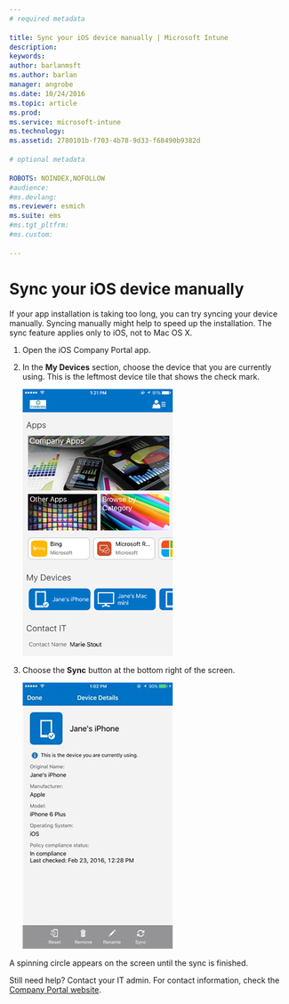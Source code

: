```yaml
---
# required metadata

title: Sync your iOS device manually | Microsoft Intune
description:
keywords:
author: barlanmsft
ms.author: barlan
manager: angrobe
ms.date: 10/24/2016
ms.topic: article
ms.prod:
ms.service: microsoft-intune
ms.technology:
ms.assetid: 2780101b-f703-4b78-9d33-f68490b9382d

# optional metadata

ROBOTS: NOINDEX,NOFOLLOW
#audience:
#ms.devlang:
ms.reviewer: esmich
ms.suite: ems
#ms.tgt_pltfrm:
#ms.custom:

---
```



# Sync your iOS device manually

If your app installation is taking too long, you can try syncing your device manually. Syncing manually might help to speed up the installation. The sync feature applies only to iOS, not to Mac OS X.

1. Open the iOS Company Portal app.

2. In the **My Devices** section, choose the device that you are currently using. This is the leftmost device tile that shows the check mark.

    ![Device screen with My Devices section](./media/ios-sync-1-comp-portal-apps.png)

3.  Choose the **Sync** button at the bottom right of the screen.

    ![Device details with Sync button](./media/ios-sync-2-sync-button.png)

A spinning circle appears on the screen until the sync is finished.

Still need help? Contact your IT admin. For contact information, check the [Company Portal website](http://portal.manage.microsoft.com).
